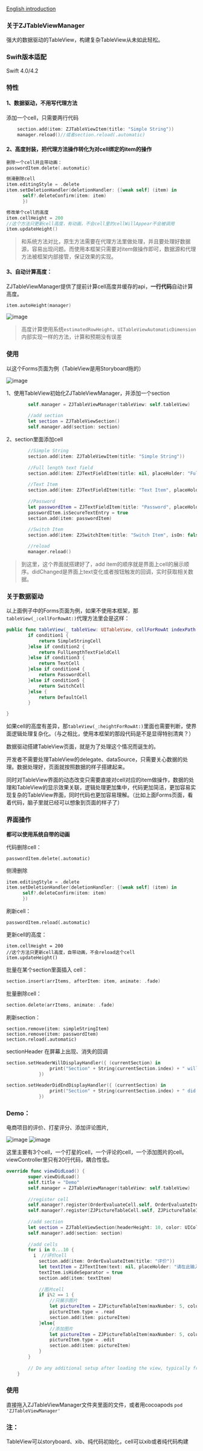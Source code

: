 
[English introduction](https://github.com/JavenZ/ZJTableViewManager/blob/master/README_EN.md)
### 关于ZJTableViewManager
强大的数据驱动的TableView，构建复杂TableView从未如此轻松。

### Swift版本适配
Swift 4.0/4.2

### 特性
#### 1、数据驱动，不用写代理方法

添加一个cell，只需要两行代码
```swift
    section.add(item: ZJTableViewItem(title: "Simple String"))
    manager.reload()//或者section.reload(.automatic)
```

#### 2、高度封装，把代理方法操作转化为对cell绑定的item的操作


```swift
删除一个cell并且带动画：
passwordItem.delete(.automatic)
```

```swift
侧滑删除cell
item.editingStyle = .delete
item.setDeletionHandler(deletionHandler: {[weak self] (item) in
      self?.deleteConfirm(item: item)
      })
```

```swift
修改单个cell的高度
item.cellHeight = 200
//这个方法只更新cell高度，有动画，不会cell里的cellWillAppear不会被调用
item.updateHeight()
```
>和系统方法对比，原生方法需要在代理方法里做处理，并且要处理好数据源，容易出现问题。而使用本框架只需要对item做操作即可，数据源和代理方法被框架内部接管，保证效果的实现。

#### 3、自动计算高度：

ZJTableViewManager提供了提前计算cell高度并缓存的api，**一行代码**自动计算高度。
```swift
item.autoHeight(manager)
```
![image](https://github.com/JavenZ/ZJTableViewManager/blob/master/ScreenShot/auto_height.jpg?raw=true)

>高度计算使用系统`estimatedRowHeight`、`UITableViewAutomaticDimension`内部实现一样的方法，计算和预期没有误差

### 使用
以这个Forms页面为例（TableView是用Storyboard拖的）

![image](https://github.com/JavenZ/ZJTableViewManager/blob/master/ScreenShot/forms_shot.jpg?raw=true)

1、使用TableView初始化ZJTableViewManager，并添加一个section
```swift
        self.manager = ZJTableViewManager(tableView: self.tableView)
        
        //add section
        let section = ZJTableViewSection()
        self.manager.add(section: section)
```
2、section里面添加cell
```swift        
        //Simple String
        section.add(item: ZJTableViewItem(title: "Simple String"))
        
        //Full length text field
        section.add(item: ZJTextFieldItem(title: nil, placeHolder: "Full length text field", text: nil, isFullLength: true, didChanged: nil))
        
        //Text Item
        section.add(item: ZJTextFieldItem(title: "Text Item", placeHolder: "Text", text: nil,  didChanged: nil))
        
        //Password
        let passwordItem = ZJTextFieldItem(title: "Password", placeHolder: "Password Item", text: nil,  didChanged: nil))
        passwordItem.isSecureTextEntry = true
        section.add(item: passwordItem)
        
        //Switch Item
        section.add(item: ZJSwitchItem(title: "Switch Item", isOn: false,  didChanged: nil))

        //reload
        manager.reload()

```
>到这里，这个界面就搭建好了，add item的顺序就是界面上cell的展示顺序。didChanged是界面上text变化或者按钮触发的回调，实时获取相关数据。

### 关于数据驱动
以上面例子中的Forms页面为例，如果不使用本框架，那`tableView(_:cellForRowAt:)`代理方法里会是这样：
```swift
public func tableView(_ tableView: UITableView, cellForRowAt indexPath: IndexPath) -> UITableViewCell {
        if condition1 {
            return SimpleStringCell
        }else if condition2 {
            return FullLengthTextFieldCell
        }else if condition3 {
            return TextCell
        }else if condition4 {
            return PasswordCell
        }else if condition5 {
            return SwitchCell
        }else {
            return DefaultCell
        }

}
```
如果cell的高度有差异，那`tableView(_:heightForRowAt:)`里面也需要判断，使界面逻辑处理复杂化。（与之相比，使用本框架的那段代码是不是显得特别清爽？）

数据驱动搭建TableView页面，就是为了处理这个情况而诞生的。

开发者不需要处理TableView的delegate、dataSource，只需要关心数据的处理。数据处理好，页面就按照数据的样子搭建起来。

同时对TableView界面的动态改变只需要直接对cell对应的item做操作，数据的处理和TableView的显示效果关联，逻辑处理更加集中，代码更加简洁，更加容易实现复杂的TableView界面，同时代码也更加容易理解。（比如上面Forms页面，看着代码，脑子里就已经可以想象到页面的样子了）

### 界面操作
**都可以使用系统自带的动画**

代码删除cell：
```
passwordItem.delete(.automatic)
```

侧滑删除
```swift
item.editingStyle = .delete
item.setDeletionHandler(deletionHandler: {[weak self] (item) in
      self?.deleteConfirm(item: item)
      })
```

刷新cell：
```
passwordItem.reload(.automatic)
```

更新cell的高度：
```
item.cellHeight = 200
//这个方法只更新cell高度，自带动画，不会reload这个cell
item.updateHeight()
```
批量在某个section里面插入 cell：
```swift
section.insert(arrItems, afterItem: item, animate: .fade)
```
批量删除cell：
```swift
section.delete(arrItems, animate: .fade)
```


刷新section：
```
section.remove(item: simpleStringItem)
section.remove(item: passwordItem)
section.reload(.automatic)
```

sectionHeader 在屏幕上出现、消失的回调
```swift
section.setHeaderWillDisplayHandler({ (currentSection) in
                print("Section" + String(currentSection.index) + " will display!")
            })
            
section.setHeaderDidEndDisplayHandler({ (currentSection) in
                print("Section" + String(currentSection.index) + " did end display!")
            })
```



### Demo：
电商项目的评价、打星评分、添加评论图片,

![image](https://github.com/JavenZ/ZJTableViewManager/blob/master/ScreenShot/pictureitem_edit.gif?raw=true)    ![image](https://github.com/JavenZ/ZJTableViewManager/blob/master/ScreenShot/pictrue_item_read.gif?raw=true)

这里主要有3个cell，一个打星的cell，一个评论的cell，一个添加图片的cell。viewController里只有20行代码，耦合性低。

```swift
override func viewDidLoad() {
        super.viewDidLoad()
        self.title = "Demo"
        self.manager = ZJTableViewManager(tableView: self.tableView)
        
        //register cell
        self.manager?.register(OrderEvaluateCell.self, OrderEvaluateItem.self)
        self.manager?.register(ZJPictureTableCell.self, ZJPictureTableItem.self)
        
        //add section
        let section = ZJTableViewSection(headerHeight: 10, color: UIColor.init(white: 0.9, alpha: 1))
        self.manager?.add(section: section)
        
        //add cells
        for i in 0...10 {
          i  //评价cell
            section.add(item: OrderEvaluateItem(title: "评价"))
            let textItem = ZJTextItem(text: nil, placeHolder: "请在此输入您的评价~", ddChanged: nil)
            textItem.isHideSeparator = true
            section.add(item: textItem)
            
            //图片cell
            if i%2 == 1 {
                //只展示图片
                let pictureItem = ZJPictureTableItem(maxNumber: 5, column: 4, space: 15, width: self.view.frame.size.width, superVC: self, pictures: [image])
                pictureItem.type = .read
                section.add(item: pictureItem)
            }else{
                //添加图片
                let pictureItem = ZJPictureTableItem(maxNumber: 5, column: 4, space: 15, width: self.view.frame.size.width, superVC: self)
                pictureItem.type = .edit
                section.add(item: pictureItem)
            }
        }
        
        // Do any additional setup after loading the view, typically from a nib.
    }
```

### 使用
直接拖入ZJTableViewManager文件夹里面的文件，或者用cocoapods
`pod 'ZJTableViewManager'`

### 注：
TableView可以storyboard、xib、纯代码初始化，cell可以xib或者纯代码构建




